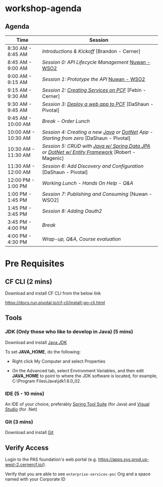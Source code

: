 # workshop-agenda

## Agenda

Time | Session
---- | -------
8:30 AM - 8:45 AM   | _Introductions & Kickoff_ [Brandon - Cerner]
8:45 AM - 9:00 AM   | _Session 0: API Lifecycle Management_ [Nuwan - WSO2](https://docs.google.com/presentation/d/1AIGELbh2yDa_HdfFhcKOwqLL7Ly5USWEJG4PGH3sjjk/edit#slide=id.p12)
9:00 AM - 9:15 AM   | _Session 1: Prototype the API_ [Nuwan - WSO2](https://docs.google.com/presentation/d/1AIGELbh2yDa_HdfFhcKOwqLL7Ly5USWEJG4PGH3sjjk/edit#slide=id.p12)
9:15 AM - 9:30 AM   | _Session 2: [Creating Services on PCF](https://github.com/cts-workshop-12-2018/creating-services)_ [Febin - Cerner]
9:30 AM - 9:45 AM   | _Session 3: [Deploy a web app to PCF](https://github.com/cts-workshop-12-2018/angular7-m0)_ [DaShaun - Pivotal]
9:45 AM - 10:00 AM  | _Break - Order Lunch_
10:00 AM - 10:30 AM | _Session 4: Creating a new [Java](https://github.com/cts-workshop-12-2018/spring-employee-service-m1) or [DotNet](https://github.com/cts-workshop-12-2018/dotnet-employee-service-m1) App - Starting from zero_ [DaShaun - Pivotal]
10:30 AM - 11:30 AM | _Session 5: CRUD with [Java w/ Spring Data JPA](https://github.com/cts-workshop-12-2018/spring-employee-service-m2) or [DotNet w/ Entity Framework](https://github.com/cts-workshop-12-2018/dotnet-employee-service-m2)_ [Robert - Magenic]
11:30 AM - 12:00 AM | _Session 6: Add Discovery and Configuration_ [DaShaun - Pivotal]
12:00 PM - 1:00 PM  | _Working Lunch - Hands On Help - Q&A_
1:00 PM - 1:45 PM   | _Session 7: Publishing and Consuming_ [Nuwan - WSO2]
1:45 PM - 3:45 PM   | _Session 8: Adding Oauth2_
3:45 PM - 4:00 PM   | _Break_
4:00 PM - 4:30 PM   | _Wrap-up, Q&A, Course evaluation_

# Pre Requisites

## CF CLI (2 mins)

Download and install CF CLI from the below link

https://docs.run.pivotal.io/cf-cli/install-go-cli.html

## Tools

### JDK (Only those who like to develop in Java) (5 mins)

Download and install [Java JDK](https://www.oracle.com/technetwork/java/javase/downloads/jdk8-downloads-2133151.html)

To set __JAVA_HOME__, do the following:

* Right click My Computer and select Properties

* On the Advanced tab, select Environment Variables, and then edit __JAVA_HOME__ to point to where the JDK software is located, for example, C:\Program Files\Java\jdk1.6.0_02.

### IDE (5 - 10 mins)

An IDE of your choice, preferably [Spring Tool Suite](https://spring.io/tools) (for Java) and  [Visual Studio](https://visualstudio.microsoft.com/downloads/) (for .Net)

### Git (3 mins)

Download and install [Git](https://git-scm.com/downloads)


## Verify Access

Login to the PAS foundation's web portal (e.g. https://apps.sys.prod.us-west-2.cernercf.io/).

Verify that you are able to see `enterprise-services-poc` Org and a space named with your Corporate ID
